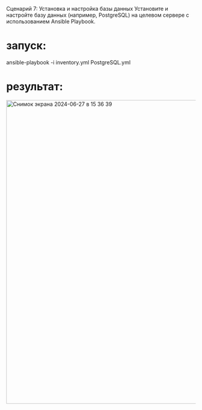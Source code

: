 Сценарий 7: Установка и настройка базы данных
Установите и настройте базу данных (например, PostgreSQL) на целевом сервере с использованием Ansible Playbook.

# запуск:

ansible-playbook -i inventory.yml PostgreSQL.yml

# результат: 

<img width="808" alt="Снимок экрана 2024-06-27 в 15 36 39" src="https://github.com/PhilinVeselov/devops/assets/110721135/494bc7c2-94fc-4494-bb4d-475069beb846">
